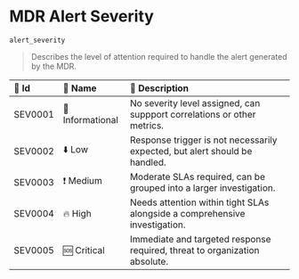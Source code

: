 

# MDR Alert Severity

`alert_severity`



> Describes the level of attention required to handle the alert generated by the MDR.

| 🔑 Id    | 🎫 Name          | 🔬 Description                                                              |
|:--------|:----------------|:---------------------------------------------------------------------------|
| SEV0001 | 💬 Informational | No severity level assigned, can suppport correlations or other metrics.    |
| SEV0002 | ⬇️ Low          | Response trigger is not necessarily expected, but alert should be handled. |
| SEV0003 | ❗ Medium        | Moderate SLAs required, can be grouped into a larger investigation.        |
| SEV0004 | 🔥 High          | Needs attention within tight SLAs alongside a comprehensive investigation. |
| SEV0005 | 🆘 Critical      | Immediate and targeted response required, threat to organization absolute. |

